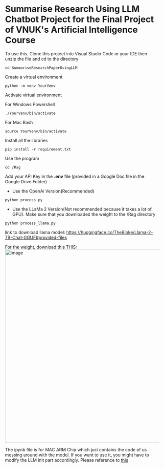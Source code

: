 # Summarise Research Using LLM Chatbot Project for the Final Project of VNUK's Artificial Intelligence Course

To use this. Clone this project into Visual Studio Code or your IDE then unzip the file and cd to the directory
```
cd SummariseResearchPaperUsingLLM
```

Create a virtual environment
```
python -m venv YourVenv
```

Activate virtual environment

For Windows Powershell
```
./YourVenv/bin/activate
```

For Mac Bash
```
source YourVenv/bin/activate
```

Install all the libraries

```
pip install -r requirement.txt
```

Use the program

```
cd /Rag
```

Add your API Key in the **.env** file (provided in a Google Doc file in the Google Drive Folder)



- Use the OpenAi Version(Recommended)
```
python process.py
```

- Use the LLaMa 2 Version(Not recommended because it takes a lot of GPU). Make sure that you downloaded the weight to the /Rag directory
```
python process_llama.py
```

link to download llama model: https://huggingface.co/TheBloke/Llama-2-7B-Chat-GGUF#provided-files

For the weight, download this THIS: <img width="633" alt="image" src="https://github.com/ngoinhaoto/SummariseResearchPaperUsingLLM/assets/68233426/7e850c54-a520-44bc-a15e-412bdc6a8ed9">

The ipynb file is for MAC ARM Chip which just contains the code of us messing around with the model. If you want to use it, you might have to modify the LLM init part accordingly. Please reference to [this](https://python.langchain.com/docs/integrations/llms/llamacpp)




